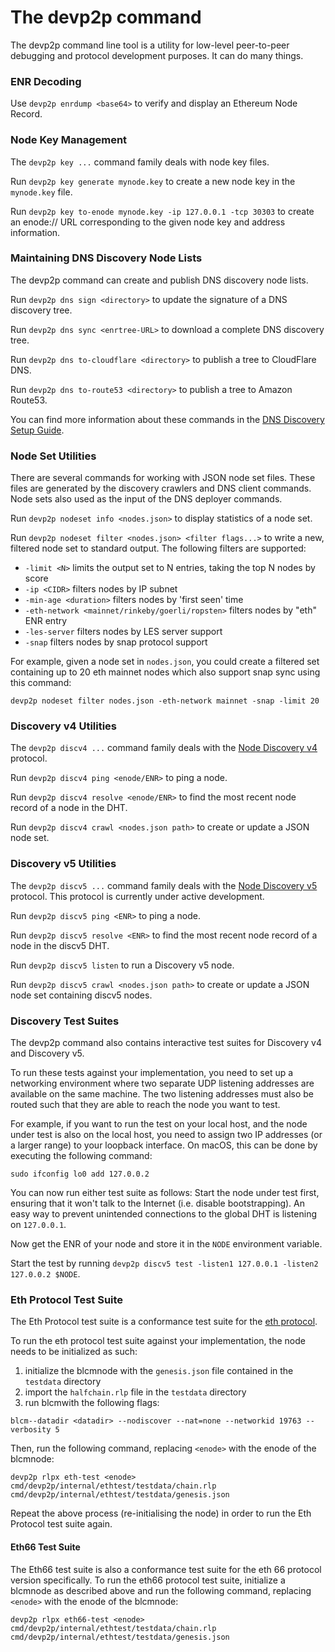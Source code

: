 # The devp2p command

The devp2p command line tool is a utility for low-level peer-to-peer debugging and
protocol development purposes. It can do many things.

### ENR Decoding

Use `devp2p enrdump <base64>` to verify and display an Ethereum Node Record.

### Node Key Management

The `devp2p key ...` command family deals with node key files.

Run `devp2p key generate mynode.key` to create a new node key in the `mynode.key` file.

Run `devp2p key to-enode mynode.key -ip 127.0.0.1 -tcp 30303` to create an enode:// URL
corresponding to the given node key and address information.

### Maintaining DNS Discovery Node Lists

The devp2p command can create and publish DNS discovery node lists.

Run `devp2p dns sign <directory>` to update the signature of a DNS discovery tree.

Run `devp2p dns sync <enrtree-URL>` to download a complete DNS discovery tree.

Run `devp2p dns to-cloudflare <directory>` to publish a tree to CloudFlare DNS.

Run `devp2p dns to-route53 <directory>` to publish a tree to Amazon Route53.

You can find more information about these commands in the [DNS Discovery Setup Guide][dns-tutorial].

### Node Set Utilities

There are several commands for working with JSON node set files. These files are generated
by the discovery crawlers and DNS client commands. Node sets also used as the input of the
DNS deployer commands.

Run `devp2p nodeset info <nodes.json>` to display statistics of a node set.

Run `devp2p nodeset filter <nodes.json> <filter flags...>` to write a new, filtered node
set to standard output. The following filters are supported:

- `-limit <N>` limits the output set to N entries, taking the top N nodes by score
- `-ip <CIDR>` filters nodes by IP subnet
- `-min-age <duration>` filters nodes by 'first seen' time
- `-eth-network <mainnet/rinkeby/goerli/ropsten>` filters nodes by "eth" ENR entry
- `-les-server` filters nodes by LES server support
- `-snap` filters nodes by snap protocol support

For example, given a node set in `nodes.json`, you could create a filtered set containing
up to 20 eth mainnet nodes which also support snap sync using this command:

    devp2p nodeset filter nodes.json -eth-network mainnet -snap -limit 20

### Discovery v4 Utilities

The `devp2p discv4 ...` command family deals with the [Node Discovery v4][discv4]
protocol.

Run `devp2p discv4 ping <enode/ENR>` to ping a node.

Run `devp2p discv4 resolve <enode/ENR>` to find the most recent node record of a node in
the DHT.

Run `devp2p discv4 crawl <nodes.json path>` to create or update a JSON node set.

### Discovery v5 Utilities

The `devp2p discv5 ...` command family deals with the [Node Discovery v5][discv5]
protocol. This protocol is currently under active development.

Run `devp2p discv5 ping <ENR>` to ping a node.

Run `devp2p discv5 resolve <ENR>` to find the most recent node record of a node in
the discv5 DHT.

Run `devp2p discv5 listen` to run a Discovery v5 node.

Run `devp2p discv5 crawl <nodes.json path>` to create or update a JSON node set containing
discv5 nodes.

### Discovery Test Suites

The devp2p command also contains interactive test suites for Discovery v4 and Discovery
v5.

To run these tests against your implementation, you need to set up a networking
environment where two separate UDP listening addresses are available on the same machine.
The two listening addresses must also be routed such that they are able to reach the node
you want to test.

For example, if you want to run the test on your local host, and the node under test is
also on the local host, you need to assign two IP addresses (or a larger range) to your
loopback interface. On macOS, this can be done by executing the following command:

    sudo ifconfig lo0 add 127.0.0.2

You can now run either test suite as follows: Start the node under test first, ensuring
that it won't talk to the Internet (i.e. disable bootstrapping). An easy way to prevent
unintended connections to the global DHT is listening on `127.0.0.1`.

Now get the ENR of your node and store it in the `NODE` environment variable.

Start the test by running `devp2p discv5 test -listen1 127.0.0.1 -listen2 127.0.0.2 $NODE`.

### Eth Protocol Test Suite

The Eth Protocol test suite is a conformance test suite for the [eth protocol][eth].

To run the eth protocol test suite against your implementation, the node needs to be initialized as such:

1. initialize the blcmnode with the `genesis.json` file contained in the `testdata` directory
2. import the `halfchain.rlp` file in the `testdata` directory
3. run blcmwith the following flags:
```
blcm--datadir <datadir> --nodiscover --nat=none --networkid 19763 --verbosity 5
```

Then, run the following command, replacing `<enode>` with the enode of the blcmnode:
 ```
 devp2p rlpx eth-test <enode> cmd/devp2p/internal/ethtest/testdata/chain.rlp cmd/devp2p/internal/ethtest/testdata/genesis.json
```

Repeat the above process (re-initialising the node) in order to run the Eth Protocol test suite again.

#### Eth66 Test Suite

The Eth66 test suite is also a conformance test suite for the eth 66 protocol version specifically.
To run the eth66 protocol test suite, initialize a blcmnode as described above and run the following command,
replacing `<enode>` with the enode of the blcmnode:

 ```
 devp2p rlpx eth66-test <enode> cmd/devp2p/internal/ethtest/testdata/chain.rlp cmd/devp2p/internal/ethtest/testdata/genesis.json
```

[eth]: https://github.com/ethereum/devp2p/blob/master/caps/eth.md
[dns-tutorial]: https://geth.ethereum.org/docs/developers/dns-discovery-setup
[discv4]: https://github.com/ethereum/devp2p/tree/master/discv4.md
[discv5]: https://github.com/ethereum/devp2p/tree/master/discv5/discv5.md

